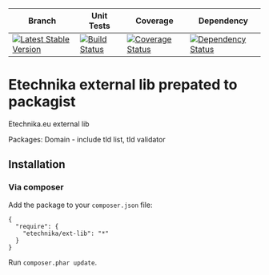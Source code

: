 | Branch | Unit Tests | Coverage | Dependency |
| ------ | ---------- | -------- | ---------- |
| [![Latest Stable Version](https://poser.pugx.org/etechnika/ext-lib/v/stable.png)](https://packagist.org/packages/etechnika/ext-lib) | [![Build Status](https://travis-ci.org/etechnika/ext-lib.png?branch=master)](https://travis-ci.org/etechnika/ext-lib) | [![Coverage Status](https://coveralls.io/repos/etechnika/ext-lib/badge.png)](https://coveralls.io/r/etechnika/ext-lib) | [![Dependency Status](https://www.versioneye.com/user/projects/5287853b632bacbdfd000002/badge.png)](https://www.versioneye.com/user/projects/5287853b632bacbdfd000002) |

Etechnika external lib prepated to packagist
=======

Etechnika.eu external lib

Packages:
Domain - include tld list, tld validator

## Installation

### Via composer

Add the package to your `composer.json` file:


    {
      "require": {
        "etechnika/ext-lib": "*"
      }
    }

Run `composer.phar update`.

